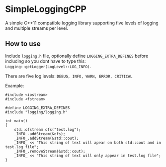 # SimpleLoggingCPP
A simple C++11 compatible logging library supporting five levels of logging and multiple streams per level. 

## How to use
Include `logging.h` file, optionally define `LOGGING_EXTRA_DEFINES` before including so you dont have to type this: `Logging::getLogger(LogLevel::LOG_INFO)`.

There are five log levels:
`DEBUG, INFO, WARN, ERROR, CRITICAL`

Example:
```
#include <iostream>
#include <fstream>

#define LOGGING_EXTRA_DEFINES
#include "logging/logging.h"

int main()
{
    std::ofstream ofs("test.log");
    _INFO_.addStream(&ofs);
    _INFO_.addStream(&std::cout);
    _INFO_ << "This string of text will apear on both std::cout and in test.log file";
    _INFO_.removeStream(&std::cout);
    _INFO_ << "This string of text will only appear in test.log file";
}
```

